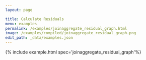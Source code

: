```yaml
---
layout: page

title: Calculate Residuals
menu: examples
permalink: /examples/joinaggregate_residual_graph.html
image: /examples/compiled/joinaggregate_residual_graph.png
edit_path: _data/examples.json
---
```




{% include example.html spec='joinaggregate_residual_graph'%}
